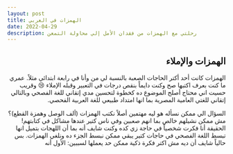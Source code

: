 ```yaml
---
layout: post
title: الهمزات في العربي
date: 2022-04-29
description: رحلتي مع الهمزات من فقدان الأمل إلي محاولة التمعن
---
```


<h2 align="right" dir="rtl">الهمزات والإملاء</h2>
<div align="right" dir="rtl">
الهمزات كانت أحد أكتر الحاجات الصعبة بالنسبة لي من وأنا في رابعة ابتدائي مثلاً. عمري ما  كنت بعرف اكتبها صح وكنت دايماً بنقص درجات في التعبير وقبله الإملاء 😢
 وقريب حسيت اني محتاج أصلح الموضوع ده كخطوة لتحسين مدي إتقاني للغة الفصحي وبالتالي إتقاني للغتي العامية المصرية بما انها امتداد طبيعي للغة العربية الفحصي.

السؤال الي ممكن نسأله هو ليه مهتمين أصلاً نكتب الهمزات (ألف الوصل وهمزة القطع)؟ مش ممكن 
نشيلهم خالص بما انهم صعبين وفي ناس كتير عندها مشاكل في كتابتهم!
الحقيقة أنا فكرت شخصياً في حاجة زي كده وكنت شايف أنه بما أن اللهجات بتميل انها تبسط اللغة الفصحي في حاجات كتير يبقي ممكن نبسط الجزء ده ونلغي الهمزات.
بس حالياً شايف أن ديه مش اكتر فكرة ذكية ممكن حد يعملها لسببين:
الأول أنه
</div>